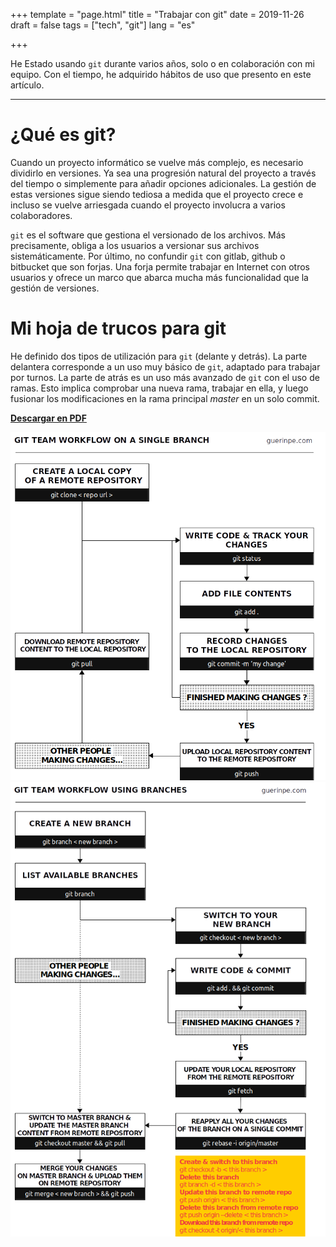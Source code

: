 +++
template = "page.html"
title = "Trabajar con git"
date =  2019-11-26
draft = false
tags = ["tech", "git"]
lang = "es"

+++


He Estado usando `git` durante varios años, solo o en colaboración con mi equipo. Con el tiempo, he adquirido hábitos de uso que presento en este artículo.

_______________________________________________________________________________


# ¿Qué es git?

Cuando un proyecto informático se vuelve más complejo, es necesario dividirlo en versiones. Ya sea una progresión natural del proyecto a través del tiempo o simplemente para añadir opciones adicionales. La gestión de estas versiones sigue siendo tediosa a medida que el proyecto crece e incluso se vuelve arriesgada cuando el proyecto involucra a varios colaboradores.


`git` es el software que gestiona el versionado de los archivos. Más precisamente, obliga a los usuarios a versionar sus archivos sistemáticamente. Por último, no confundir `git` con gitlab, github o bitbucket que son forjas. Una forja permite trabajar en Internet con otros usuarios y ofrece un marco que abarca mucha más funcionalidad que la gestión de versiones.


# Mi hoja de trucos para git

He definido dos tipos de utilización para `git` (delante y detrás). La parte delantera corresponde a un uso muy básico de `git`, adaptado para trabajar por turnos. La parte de atrás es un uso más avanzado de `git` con el uso de ramas. Esto implica comprobar una nueva rama, trabajar en ella, y luego fusionar los modificaciones en la rama principal *master* en un solo commit.


**[Descargar en PDF](https://github.com/ednaMontpellier/workshop_git/raw/master/git_team_workflow_peguerin.pdf)**

<center>
<img src="git_team_workflow_singlebranch_peguerin.png" width="640" />
<img src="git_team_workflow_usingbranches.png" width="640" />
</center>

